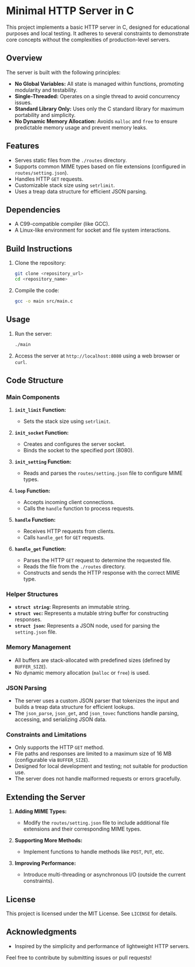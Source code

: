 # Minimal HTTP Server in C

This project implements a basic HTTP server in C, designed for educational purposes and local testing. It adheres to several constraints to demonstrate core concepts without the complexities of production-level servers.

## Overview

The server is built with the following principles:

-   **No Global Variables:** All state is managed within functions, promoting modularity and testability.
-   **Single-Threaded:** Operates on a single thread to avoid concurrency issues.
-   **Standard Library Only:** Uses only the C standard library for maximum portability and simplicity.
-   **No Dynamic Memory Allocation:** Avoids `malloc` and `free` to ensure predictable memory usage and prevent memory leaks.

## Features

-   Serves static files from the `./routes` directory.
-   Supports common MIME types based on file extensions (configured in `routes/setting.json`).
-   Handles HTTP `GET` requests.
-   Customizable stack size using `setrlimit`.
-   Uses a treap data structure for efficient JSON parsing.

## Dependencies

-   A C99-compatible compiler (like GCC).
-   A Linux-like environment for socket and file system interactions.

## Build Instructions

1.  Clone the repository:

    ```bash
    git clone <repository_url>
    cd <repository_name>
    ```
2.  Compile the code:

    ```bash
    gcc -o main src/main.c
    ```

## Usage

1.  Run the server:

    ```bash
    ./main
    ```
2.  Access the server at `http://localhost:8080` using a web browser or `curl`.

## Code Structure

### Main Components

1.  **`init_limit` Function:**
    -   Sets the stack size using `setrlimit`.

2.  **`init_socket` Function:**
    -   Creates and configures the server socket.
    -   Binds the socket to the specified port (8080).

3.  **`init_setting` Function:**
    -   Reads and parses the `routes/setting.json` file to configure MIME types.

4.  **`loop` Function:**
    -   Accepts incoming client connections.
    -   Calls the `handle` function to process requests.

5.  **`handle` Function:**
    -   Receives HTTP requests from clients.
    -   Calls `handle_get` for `GET` requests.

6.  **`handle_get` Function:**
    -   Parses the HTTP `GET` request to determine the requested file.
    -   Reads the file from the `./routes` directory.
    -   Constructs and sends the HTTP response with the correct MIME type.

### Helper Structures

-   **`struct string`:** Represents an immutable string.
-   **`struct vec`:** Represents a mutable string buffer for constructing responses.
-   **`struct json`:** Represents a JSON node, used for parsing the `setting.json` file.

### Memory Management

-   All buffers are stack-allocated with predefined sizes (defined by `BUFFER_SIZE`).
-   No dynamic memory allocation (`malloc` or `free`) is used.

### JSON Parsing

-   The server uses a custom JSON parser that tokenizes the input and builds a treap data structure for efficient lookups.
-   The `json_parse`, `json_get`, and `json_tovec` functions handle parsing, accessing, and serializing JSON data.

### Constraints and Limitations

-   Only supports the HTTP `GET` method.
-   File paths and responses are limited to a maximum size of 16 MB (configurable via `BUFFER_SIZE`).
-   Designed for local development and testing; not suitable for production use.
-   The server does not handle malformed requests or errors gracefully.

## Extending the Server

1.  **Adding MIME Types:**
    -   Modify the `routes/setting.json` file to include additional file extensions and their corresponding MIME types.

2.  **Supporting More Methods:**
    -   Implement functions to handle methods like `POST`, `PUT`, etc.

3.  **Improving Performance:**
    -   Introduce multi-threading or asynchronous I/O (outside the current constraints).

## License

This project is licensed under the MIT License. See `LICENSE` for details.

## Acknowledgments

-   Inspired by the simplicity and performance of lightweight HTTP servers.

Feel free to contribute by submitting issues or pull requests!
